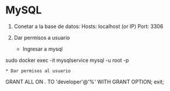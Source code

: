 # MySQL

1. Conetar a la base de datos:
Hosts: localhost (or IP)
Port: 3306

2. Dar permisos a usuario

	* Ingresar a mysql

<addr> sudo docker exec -it mysqlservice mysql -u root -p

	* Dar permisos al usuario

<addr> GRANT ALL ON *.* TO 'developer'@'%' WITH GRANT OPTION;
<addr> exit;